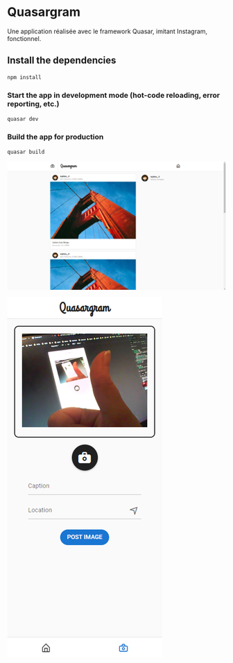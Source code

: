 # Quasargram

Une application réalisée avec le framework Quasar, imitant Instagram, fonctionnel.
## Install the dependencies
```bash
npm install
```

### Start the app in development mode (hot-code reloading, error reporting, etc.)
```bash
quasar dev
```


### Build the app for production
```bash
quasar build
```

![Home page](src/assets/pic1.png)

![Camera page](src/assets/pic2.png)

